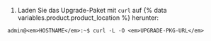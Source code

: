 1. Laden Sie das Upgrade-Paket mit `curl` auf {% data variables.product.product_location %} herunter:
```shell
admin@<em>HOSTNAME</em>:~$ curl -L -O <em>UPGRADE-PKG-URL</em>
```
